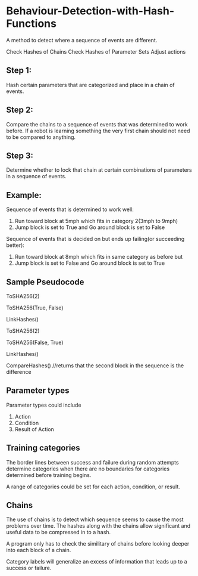 # Behaviour-Detection-with-Hash-Functions
A method to detect where a sequence of events are different.

Check Hashes of Chains
Check Hashes of Parameter Sets
Adjust actions

## Step 1: 
Hash certain parameters that are categorized and place in a chain of events.

## Step 2: 
Compare the chains to a sequence of events that was determined to work before. If a robot is learning something the very first chain should not need to be compared to anything.

## Step 3: 
Determine whether to lock that chain at certain combinations of parameters in a sequence of events.


## Example:

Sequence of events that is determined to work well:

1. Run toward block at 5mph which fits in category 2(3mph to 9mph)
2. Jump block is set to True and  Go around block is set to False

Sequence of events that is decided on but ends up failing(or succeeding better):
1. Run toward block at 8mph which fits in same category as before
but
2. Jump block is set to False and Go around block is set to True

## Sample Pseudocode
ToSHA256(2)

ToSHA256(True, False)

LinkHashes()

ToSHA256(2)

ToSHA256(False, True)

LinkHashes()

CompareHashes() //returns that the second block in the sequence is the difference


## Parameter types
Parameter types could include
1. Action
2. Condition
3. Result of Action

## Training categories
The border lines between success and failure during random attempts
determine categories when there are no boundaries for categories
determined before training begins.

A range of categories could be set for each action, condition, or result.

## Chains
The use of chains is to detect which sequence seems to cause the most
problems over time. The hashes along with the chains allow significant
and useful data to be compressed in to a hash. 

A program only has to check the similitary of chains before looking deeper
into each block of a chain.

Category labels will generalize an excess of information that leads up
to a success or failure.
